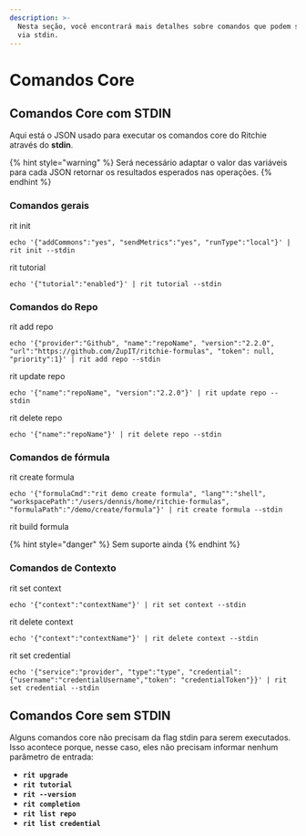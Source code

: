 ```yaml
---
description: >-
  Nesta seção, você encontrará mais detalhes sobre comandos que podem ser usados
  via stdin.
---
```


# Comandos Core

## Comandos Core com STDIN

Aqui está o JSON usado para executar os comandos core do Ritchie através do **stdin**.

{% hint style="warning" %}
Será necessário adaptar o valor das variáveis para cada JSON retornar os resultados esperados nas operações. 
{% endhint %}

### Comandos gerais

rit init

```text
echo '{"addCommons":"yes", "sendMetrics":"yes", "runType":"local"}' | rit init --stdin
```

rit tutorial

```text
echo '{"tutorial":"enabled"}' | rit tutorial --stdin
```

### Comandos do Repo

rit add repo

```text
echo '{"provider":"Github", "name":"repoName", "version":"2.2.0", "url":"https://github.com/ZupIT/ritchie-formulas", "token": null, "priority":1}' | rit add repo --stdin
```

rit update repo

```text
echo '{"name":"repoName", "version":"2.2.0"}' | rit update repo --stdin
```

rit delete repo

```text
echo '{"name":"repoName"}' | rit delete repo --stdin
```

### Comandos de fórmula

rit create formula

```text
echo '{"formulaCmd":"rit demo create formula", "lang"":"shell", "workspacePath":"/users/dennis/home/ritchie-formulas", "formulaPath":"/demo/create/formula"}' | rit create formula --stdin
```

rit build formula 

{% hint style="danger" %}
Sem suporte ainda
{% endhint %}

### Comandos de Contexto 

rit set context

```text
echo '{"context":"contextName"}' | rit set context --stdin
```

rit delete context

```text
echo '{"context":"contextName"}' | rit delete context --stdin
```

rit set credential

```text
echo '{"service":"provider", "type":"type", "credential": {"username":"credentialUsername","token": "credentialToken"}}' | rit set credential --stdin
```

## Comandos Core sem STDIN

Alguns comandos core não precisam da flag stdin para serem executados. Isso acontece porque, nesse caso, eles não precisam informar nenhum parâmetro de entrada:

* **`rit upgrade`**
* **`rit tutorial`**
* **`rit --version`**
* **`rit completion`**
* **`rit list repo`**
* **`rit list credential`**

